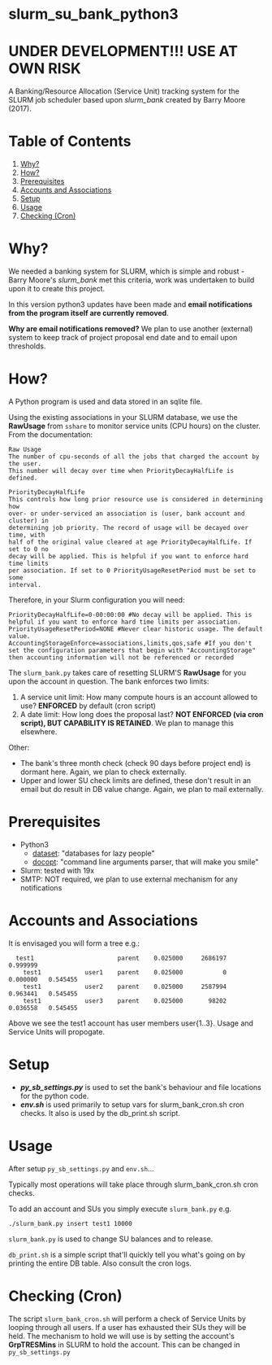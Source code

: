 # slurm_su_bank_python3

# UNDER DEVELOPMENT!!! USE AT OWN RISK

A Banking/Resource Allocation (Service Unit) tracking system for the SLURM job scheduler based upon <i>slurm_bank</i> created by Barry Moore (2017).


# Table of Contents
1. [Why?](#why)
2. [How?](#how)
3. [Prerequisites](#prerequisites)
4. [Accounts and Associations](#accounts-and-associations)
5. [Setup](#setup)
6. [Usage](#usage)
7. [Checking (Cron)](#checking-cron)


# Why?

We needed a banking system for SLURM, which is simple and robust - Barry Moore's <i>slurm_bank</i> met this criteria, work was undertaken to build upon it to create this project.

In this version python3 updates have been made and <b>email notifications from the program itself are currently removed</b>.

<b>Why are email notifications removed?</b> We plan to use another (external) system to keep track of project proposal end date and to email upon thresholds.


# How?

A Python program is used and data stored in an sqlite file.

Using the existing associations in your SLURM database, we use the <b>RawUsage</b>
from `sshare` to monitor service units (CPU hours) on the cluster. From the documentation:

``` text
Raw Usage
The number of cpu-seconds of all the jobs that charged the account by the user.
This number will decay over time when PriorityDecayHalfLife is defined.

PriorityDecayHalfLife
This controls how long prior resource use is considered in determining how
over- or under-serviced an association is (user, bank account and cluster) in
determining job priority. The record of usage will be decayed over time, with
half of the original value cleared at age PriorityDecayHalfLife. If set to 0 no
decay will be applied. This is helpful if you want to enforce hard time limits
per association. If set to 0 PriorityUsageResetPeriod must be set to some
interval.
```

Therefore, in your Slurm configuration you will need:

``` text
PriorityDecayHalfLife=0-00:00:00 #No decay will be applied. This is helpful if you want to enforce hard time limits per association.
PriorityUsageResetPeriod=NONE #Never clear historic usage. The default value.
AccountingStorageEnforce=associations,limits,qos,safe #If you don't set the configuration parameters that begin with "AccountingStorage" then accounting information will not be referenced or recorded
```

The `slurm_bank.py` takes care of resetting SLURM'S <b>RawUsage</b> for you upon the account in question. The bank enforces
two limits:

1. A service unit limit: How many compute hours is an account allowed
   to use? <b>ENFORCED</b> by default (cron script)
2. A date limit: How long does the proposal last? <b>NOT ENFORCED (via cron script), BUT CAPABILITY IS RETAINED</b>. We plan to manage this elsewhere.

Other:

- The bank's three month check (check 90 days before project end) is dormant here. Again, we plan to check externally. 
- Upper and lower SU check limits are defined, these don't result in an email but do result in DB value change. Again, we plan to mail externally.


# Prerequisites

- Python3
    - [dataset](https://dataset.readthedocs.io/en/latest/): "databases for lazy people"
    - [docopt](http://docopt.org): "command line arguments parser, that will make you smile"
- Slurm: tested with 19x
- SMTP: NOT required, we plan to use external mechanism for any notifications

# Accounts and Associations 


It is envisaged you will form a tree e.g.:
```
  test1                       parent    0.025000     2686197      0.999999            
    test1            user1    parent    0.025000           0      0.000000   0.545455 
    test1            user2    parent    0.025000     2587994      0.963441   0.545455 
    test1            user3    parent    0.025000       98202      0.036558   0.545455 
```
Above we see the test1 account has user members user{1..3}. Usage and Service Units will propogate.

# Setup

- <b><i>py_sb_settings.py</i></b> is used to set the bank's behaviour and file locations for the python code.
- <b><i>env.sh</i></b> is used primarily to setup vars for slurm_bank_cron.sh cron checks. It also is used by the db_print.sh script.

# Usage

After setup ```py_sb_settings.py``` and ```env.sh```...

Typically most operations will take place through slurm_bank_cron.sh cron checks.

To add an account and SUs you simply execute ```slurm_bank.py``` e.g.

```
./slurm_bank.py insert test1 10000
```

```slurm_bank.py``` is used to change SU balances and to release.

```db_print.sh``` is a simple script that'll quickly tell you what's going on by printing the entire DB table. Also consult the cron logs.

# Checking (Cron)

The script ```slurm_bank_cron.sh``` will perform a check of Service Units by looping through all users. If a user has exhausted their SUs they will be held. The mechanism to hold we will use is by setting the account's <b>GrpTRESMins</b> in SLURM to hold the account. This can be changed in ```py_sb_settings.py```
